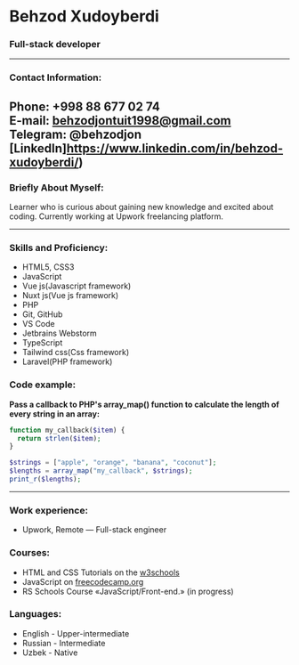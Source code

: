 # Behzod Xudoyberdi
### Full-stack developer

---
### Contact Information:

**Phone:** +998 88 677 02 74<br>
**E-mail:** behzodjontuit1998@gmail.com<br>
**Telegram:** @behzodjon<br>
[LinkedIn]https://www.linkedin.com/in/behzod-xudoyberdi/)<br>
---

### Briefly About Myself:
Learner who is curious about gaining new knowledge and excited about coding. Currently working at Upwork freelancing platform.

---

### Skills and Proficiency:

- HTML5, CSS3
- JavaScript
- Vue js(Javascript framework)
- Nuxt js(Vue js framework)
- PHP
- Git, GitHub
- VS Code
- Jetbrains Webstorm
- TypeScript
- Tailwind css(Css framework)
- Laravel(PHP framework)


### Code example:

**Pass a callback to PHP's array_map() function to calculate the length of every string in an array:**


```php
function my_callback($item) {
  return strlen($item);
}

$strings = ["apple", "orange", "banana", "coconut"];
$lengths = array_map("my_callback", $strings);
print_r($lengths);
```
---
### Work experience:
- Upwork, Remote  — Full-stack engineer


### Courses:

- HTML and CSS Tutorials on the [w3schools](https://www.w3schools.com/) <br>
- JavaScript  on [freecodecamp.org](https://www.freecodecamp.org/)
- RS Schools Course «JavaScript/Front-end.» (in progress)

### Languages:

- English \- Upper-intermediate
- Russian \- Intermediate
- Uzbek \- Native
